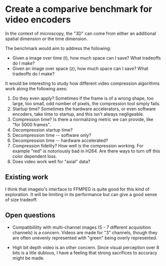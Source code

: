 # Create a comparive benchmark for video encoders

In the context of microscopy, the "3D" can come from either
an additional spatial dimension or the time dimension.

The benchmark would aim to address the following:

* Given a image over time (t), how much space can I save? What tradeoffs do I make?
* Given an image over space (z), how much space can I save? What tradeoffs do I make?

It would be interesting to study how different video compression algorithms
work along the following axes:

1. Do they even apply? Sometimes if the frame is of a wrong shape, too large, too small, odd number of pixels, the compression tool simply fails.
2. Startup time? Sometimes the hardware accelerators, or even software encoders, take time to startup, and this isn't always negligeable.
3. Compression time? Is there a normalizing metric we can provide, like "for 5000 frames".
4. Decompression startup time?
5. Decompression time -- software only?
6. Decompression time -- hardware accelerated?
7. Compression fidelity? How well is the compression working. For example "red" is notoriously bad in H264. Are there ways to turn off this color dependent loss.
8. Does video work well for "axial" data?

## Existing work

I think that imageio's interface to FFMPEG is quite good for this kind of exploration.
It will be limiting in its performance but can give a good sense of size tradeoff.

## Open questions

* Compatibilility with multi-channel images (5 - 7 different acquisition
  channels) is a concern. Videos are made for "3" channels, though they are often
  unevenly represented with "green" being overly represented.

* High bit depth video is an other concern. Since visual perception over 8 bits
  is a litle dubious, I have a feeling that strong sacrifices to accuracy
  might be made.
